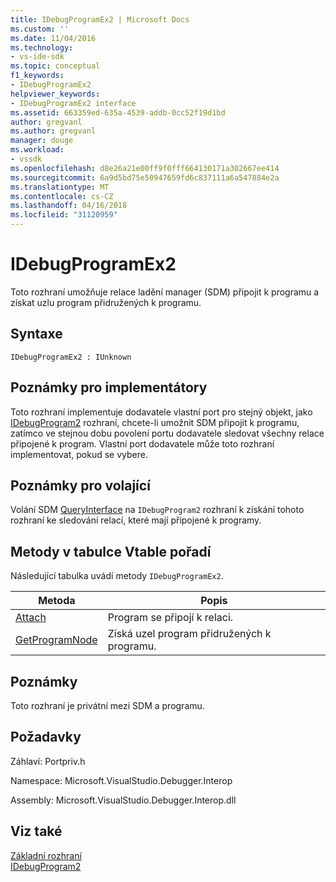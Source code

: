 ```yaml
---
title: IDebugProgramEx2 | Microsoft Docs
ms.custom: ''
ms.date: 11/04/2016
ms.technology:
- vs-ide-sdk
ms.topic: conceptual
f1_keywords:
- IDebugProgramEx2
helpviewer_keywords:
- IDebugProgramEx2 interface
ms.assetid: 663359ed-635a-4539-addb-0cc52f19d1bd
author: gregvanl
ms.author: gregvanl
manager: douge
ms.workload:
- vssdk
ms.openlocfilehash: d8e26a21e00ff9f0fff664130171a302667ee414
ms.sourcegitcommit: 6a9d5bd75e50947659fd6c837111a6a547884e2a
ms.translationtype: MT
ms.contentlocale: cs-CZ
ms.lasthandoff: 04/16/2018
ms.locfileid: "31120959"
---
```

# <a name="idebugprogramex2"></a>IDebugProgramEx2
Toto rozhraní umožňuje relace ladění manager (SDM) připojit k programu a získat uzlu program přidružených k programu.  
  
## <a name="syntax"></a>Syntaxe  
  
```  
IDebugProgramEx2 : IUnknown  
```  
  
## <a name="notes-for-implementers"></a>Poznámky pro implementátory  
 Toto rozhraní implementuje dodavatele vlastní port pro stejný objekt, jako [IDebugProgram2](../../../extensibility/debugger/reference/idebugprogram2.md) rozhraní, chcete-li umožnit SDM připojit k programu, zatímco ve stejnou dobu povolení portu dodavatele sledovat všechny relace připojené k program. Vlastní port dodavatele může toto rozhraní implementovat, pokud se vybere.  
  
## <a name="notes-for-callers"></a>Poznámky pro volající  
 Volání SDM [QueryInterface](/cpp/atl/queryinterface) na `IDebugProgram2` rozhraní k získání tohoto rozhraní ke sledování relací, které mají připojené k programy.  
  
## <a name="methods-in-vtable-order"></a>Metody v tabulce Vtable pořadí  
 Následující tabulka uvádí metody `IDebugProgramEx2`.  
  
|Metoda|Popis|  
|------------|-----------------|  
|[Attach](../../../extensibility/debugger/reference/idebugprogramex2-attach.md)|Program se připojí k relaci.|  
|[GetProgramNode](../../../extensibility/debugger/reference/idebugprogramex2-getprogramnode.md)|Získá uzel program přidružených k programu.|  
  
## <a name="remarks"></a>Poznámky  
 Toto rozhraní je privátní mezi SDM a programu.  
  
## <a name="requirements"></a>Požadavky  
 Záhlaví: Portpriv.h  
  
 Namespace: Microsoft.VisualStudio.Debugger.Interop  
  
 Assembly: Microsoft.VisualStudio.Debugger.Interop.dll  
  
## <a name="see-also"></a>Viz také  
 [Základní rozhraní](../../../extensibility/debugger/reference/core-interfaces.md)   
 [IDebugProgram2](../../../extensibility/debugger/reference/idebugprogram2.md)